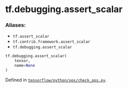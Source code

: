 <div itemscope itemtype="http://developers.google.com/ReferenceObject">
<meta itemprop="name" content="tf.debugging.assert_scalar" />
<meta itemprop="path" content="Stable" />
</div>

# tf.debugging.assert_scalar

### Aliases:

* `tf.assert_scalar`
* `tf.contrib.framework.assert_scalar`
* `tf.debugging.assert_scalar`

``` python
tf.debugging.assert_scalar(
    tensor,
    name=None
)
```



Defined in [`tensorflow/python/ops/check_ops.py`](/code/stable/tensorflow/python/ops/check_ops.py).

